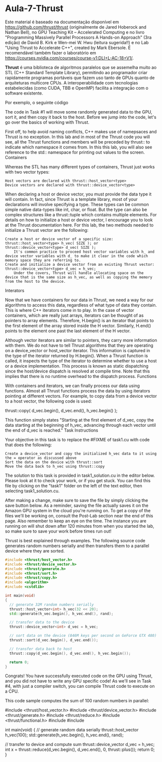 # Aula-7-Thrust
Este material é baseado na documentação disponível em https://github.com/thrust/thrust (originalmente de Jared Hoberock and Nathan Bell), no GPU Teaching Kit – Accelerated Computing e no livro  "Programming Massively Parallel Processors A Hands-on Approach" (3ra edição) de David B. Kirk e Wen-mei W. Hwu (leitura sugerida!!) e no Lab "Using Thrust to Accelerate C++", created by Mark Ebersole. É recomendável também fazer o laboratório em https://courses.nvidia.com/courses/course-v1:DLI+L-AC-18+V1/.

**Thrust** é uma biblioteca de algoritmos paralelos que se assemelha muito ao STL (C++ Standard Template Library), permitindo ao programador criar rapidamente programas portáveis que fazem uso tanto de GPUs quanto de arquiteturas multicore CPUs.  A interoperabilidade com tecnologias estabelecidas (como CUDA, TBB e OpenMP) facilita a integração com o software existente.

Por exemplo, o seguinte código 

 The code in Task #1 will move some randomly generated data to the GPU, sort it, and then copy it back to the host. Before we jump into the code, let's go over the basics of working with Thrust.

First off, to help avoid naming conflicts, C++ makes use of namepsaces and Thrust is no exception. In this lab and in most of the Thrust code you will see, all the Thrust functions and members will be preceded by thrust:: to indicate which namespace it comes from. In this this lab, you will also see reference to the std:: namespace for printing out values to the screen.
Containers

Whereas the STL has many different types of containers, Thrust just works with two vector types:

    Host vectors are declared with thrust::host_vector<type>
    Device vectors are declared with thrust::device_vector<type>

When declaring a host or device vector, you must provide the data type it will contain. In fact, since Thrust is a template library, most of your declarations will involve specifying a type. These types can be common simple native data-types like int, char, or float. But the type can also be complex structures like a thrust::tuple which contains multiple elements. For details on how to initialize a host or device vector, I encourage you to look at the Thrust documentation here. For this lab, the two methods needed to initialize a Thrust vector are the following:

    Create a host or device vector of a specific size: thrust::host_vector<type> h_vec( SIZE ); or thrust::device_vector<type> d_vec( SIZE );
        It's common practice to proceed host vector variables with h_ and device vector variables with d_ to make it clear in the code which memory space they are referring to.
    Create and initialize a device vector from an existing Thrust vector: thrust::device_vector<type> d_vec = h_vec;
        Under the covers, Thrust will handle allocating space on the device that is the same size as h_vec, as well as copying the memory from the host to the device.

Interators

Now that we have containers for our data in Thrust, we need a way for our algorithms to access this data, regardless of what type of data they contain. This is where C++ iterators come in to play. In the case of vector containers, which are really just arrays, iterators can be thought of as pointers to array elements. Therefore, H.begin() is an iterator that points to the first element of the array stored inside the H vector. Similarly, H.end() points to the element one past the last element of the H vector.

Although vector iterators are similar to pointers, they carry more information with them. We do not have to tell Thrust algorithms that they are operating on a device_vector or host_vector iterator. This information is captured in the type of the iterator returned by H.begin(). When a Thrust function is called, it inspects the type of the iterator to determine whether to use a host or a device implementation. This process is known as static dispatching since the host/device dispatch is resolved at compile time. Note that this implies that there is no runtime overhead to the dispatch process.
Functions

With containers and iterators, we can finally process our data using functions. Almost all Thrust functions process the data by using iterators pointing at different vectors. For example, to copy data from a device vector to a host vector, the following code is used:

thrust::copy( d_vec.begin(), d_vec.end(), h_vec.begin() );

This function simply states "Starting at the first element of d_vec, copy the data starting at the beginning of h_vec, advancing through each vector until the end of d_vec is reached."
Task Instructions

Your objective in this task is to replace the #FIXME of task1.cu with code that does the following:

    Create a device_vector and copy the initialized h_vec data to it using the = operator as discussed above
    Sort the data on the device with thrust::sort
    Move the data back to h_vec using thrust::copy

The solution to this task is provided in task1_solution.cu in the editor below. Please look at it to check your work, or if you get stuck. You can find this file by clicking on the "task1" folder on the left of the text editor, then selecting task1_solution.cu.

After making a change, make sure to save the file by simply clicking the save button below. As a reminder, saving the file actually saves it on the Amazon GPU system in the cloud you're running on. To get a copy of the files we'll be working on, consult the Post-Lab section near the end of this page. Also remember to keep an eye on the time. The instance you are running on will shut down after 120 minutes from when you started the lab, so make sure to save your work before times run out!



Thrust is best explained through examples. The following source code generates random numbers serially and then transfers them to a parallel device where they are sorted.
```cpp
#include <thrust/host_vector.h>
#include <thrust/device_vector.h>
#include <thrust/generate.h>
#include <thrust/sort.h>
#include <thrust/copy.h>
#include <algorithm>
#include <cstdlib>

int main(void)
{
  // generate 32M random numbers serially
  thrust::host_vector<int> h_vec(32 << 20);
  std::generate(h_vec.begin(), h_vec.end(), rand);

  // transfer data to the device
  thrust::device_vector<int> d_vec = h_vec;

  // sort data on the device (846M keys per second on GeForce GTX 480)
  thrust::sort(d_vec.begin(), d_vec.end());

  // transfer data back to host
  thrust::copy(d_vec.begin(), d_vec.end(), h_vec.begin());

  return 0;
}
```

Congrats! You have successfully executed code on the GPU using Thrust, and you did not have to write any GPU specific code! As we'll see in Task #4, with just a compiler switch, you can compile Thrust code to execute on a CPU.












This code sample computes the sum of 100 random numbers in parallel:

#include <thrust/host_vector.h>
#include <thrust/device_vector.h>
#include <thrust/generate.h>
#include <thrust/reduce.h>
#include <thrust/functional.h>
#include <algorithm>
#include <cstdlib>

int main(void)
{
  // generate random data serially
  thrust::host_vector<int> h_vec(100);
  std::generate(h_vec.begin(), h_vec.end(), rand);

  // transfer to device and compute sum
  thrust::device_vector<int> d_vec = h_vec;
  int x = thrust::reduce(d_vec.begin(), d_vec.end(), 0, thrust::plus<int>());
  return 0;
}

